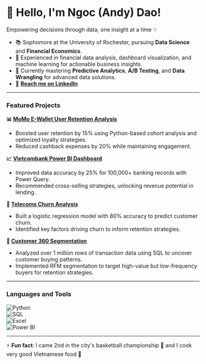# 👋 Hello, I'm Ngoc (Andy) Dao!  

Empowering decisions through data, one insight at a time ✨  

- 📚 Sophomore at the University of Rochester, pursuing **Data Science** and **Financial Economics**.  
- 💼 Experienced in financial data analysis, dashboard visualization, and machine learning for actionable business insights.  
- 🌱 Currently mastering **Predictive Analytics**, **A/B Testing**, and **Data Wrangling** for advanced data solutions.
- 🔗 **[Reach me on LinkedIn](https://www.linkedin.com/in/ngoc-dao-le-bao/)**


---

### Featured Projects  

**📊 [MoMo E-Wallet User Retention Analysis](https://github.com/ndlb/Momo-Analytics)**  
- Boosted user retention by 15% using Python-based cohort analysis and optimized loyalty strategies.  
- Reduced cashback expenses by 20% while maintaining engagement.  

**📈 [Vietcombank Power BI Dashboard](https://github.com/ndlb/VCB-Customer-Service)**  
- Improved data accuracy by 25% for 100,000+ banking records with Power Query.  
- Recommended cross-selling strategies, unlocking revenue potential in lending.  

**🤖 [Telecoms Churn Analysis](https://github.com/ndlb/Churn-Analysis)**  
- Built a logistic regression model with 80% accuracy to predict customer churn.  
- Identified key factors driving churn to inform retention strategies.  

**🛒 [Customer 360 Segmentation](https://github.com/ndlb/Customer360-Segmentation)**  
- Analyzed over 1 million rows of transaction data using SQL to uncover customer buying patterns.  
- Implemented RFM segmentation to target high-value but low-frequency buyers for retention strategies.  

---

### Languages and Tools  

![Python](https://img.shields.io/badge/Python-%2314354C.svg?style=flat-square&logo=python&logoColor=white)  
![SQL](https://img.shields.io/badge/SQL-%2346699C.svg?style=flat-square&logo=postgresql&logoColor=white)  
![Excel](https://img.shields.io/badge/Excel-%231D6F42.svg?style=flat-square&logo=microsoft-excel&logoColor=white)  
![Power BI](https://img.shields.io/badge/Power%20BI-%23F2C811.svg?style=flat-square&logo=powerbi&logoColor=black)  

---

⚡ **Fun fact**: I came 2nd in the city's basketball championship 🏀 and I cook very good Vietnamese food 🍜 
